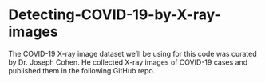 # Detecting-COVID-19-by-X-ray-images

The COVID-19 X-ray image dataset we’ll be using for this code was curated by Dr. Joseph Cohen. He collected X-ray images of COVID-19 cases and published them in the following GitHub repo.
